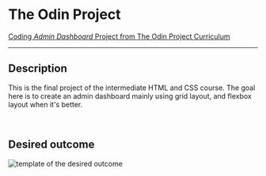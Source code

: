 # The Odin Project
[Coding *Admin Dashboard* Project from The Odin Project Curriculum](https://www.theodinproject.com/lessons/node-path-intermediate-html-and-css-admin-dashboard)


---

## Description

This is the final project of the intermediate HTML and CSS course. The goal here is to create an admin dashboard mainly using grid layout, and flexbox layout when it's better.

<br/>

## Desired outcome

![template of the desired outcome](https://cdn.statically.io/gh/TheOdinProject/curriculum/43cc6ab69fdfbef40d431a65677d2144668930ac/intermediate_html_css/grid/project_admin_dashboard/imgs/dashboard-project.png)